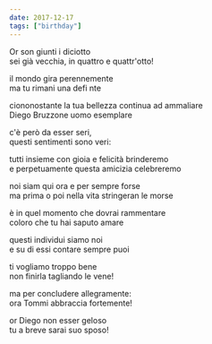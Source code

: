 ```yaml
---
date: 2017-12-17
tags: ["birthday"]
---
```

Or son giunti i diciotto   
sei già vecchia, in quattro e quattr'otto!

il mondo gira perennemente   
ma tu rimani una defi nte

ciononostante la tua bellezza continua ad ammaliare   
Diego Bruzzone uomo esemplare

c'è però da esser seri,   
questi sentimenti sono veri:

tutti insieme con gioia e felicità brinderemo   
e perpetuamente questa amicizia celebreremo

noi siam qui ora e per sempre forse   
ma prima o poi nella vita stringeran le morse

è in quel momento che dovrai rammentare   
coloro che tu hai saputo amare

questi individui siamo noi   
e su di essi contare sempre puoi

ti vogliamo troppo bene   
non finirla tagliando le vene!

ma per concludere allegramente:   
ora Tommi abbraccia fortemente!

or Diego non esser geloso   
tu a breve sarai suo sposo!
